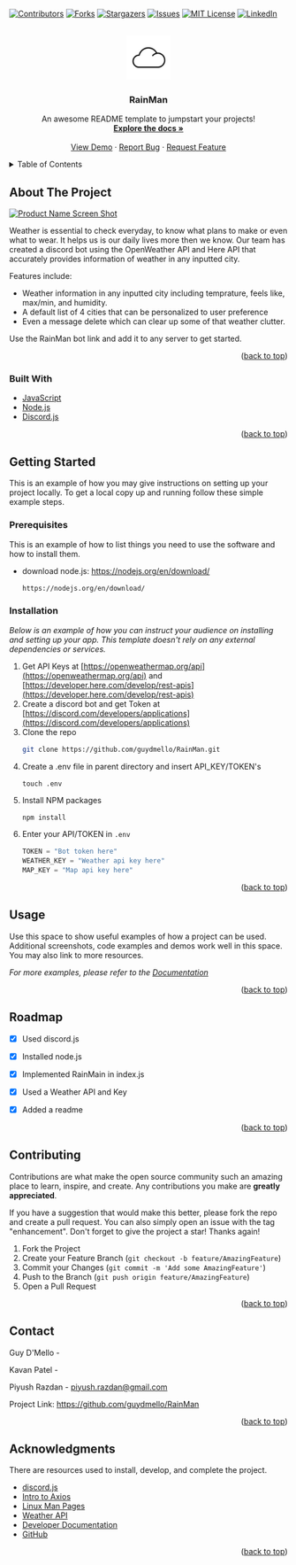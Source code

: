<div id="top"></div>
<!--
*** Thanks for checking out the Best-README-Template. If you have a suggestion
*** that would make this better, please fork the repo and create a pull request
*** or simply open an issue with the tag "enhancement".
*** Don't forget to give the project a star!
*** Thanks again! Now go create something AMAZING! :D
-->



<!-- PROJECT SHIELDS -->
<!--
*** I'm using markdown "reference style" links for readability.
*** Reference links are enclosed in brackets [ ] instead of parentheses ( ).
*** See the bottom of this document for the declaration of the reference variables
*** for contributors-url, forks-url, etc. This is an optional, concise syntax you may use.
*** https://www.markdownguide.org/basic-syntax/#reference-style-links
-->
[![Contributors][contributors-shield]][contributors-url]
[![Forks][forks-shield]][forks-url]
[![Stargazers][stars-shield]][stars-url]
[![Issues][issues-shield]][issues-url]
[![MIT License][license-shield]][license-url]
[![LinkedIn][linkedin-shield]][linkedin-url]



<!-- PROJECT LOGO -->
<br />
<div align="center">
  <a href="https://github.com/guydmello/RainMan">
    <img src="assets/cloud.jpg" alt="Logo" width="80" height="80">
  </a>

  <h3 align="center">RainMan</h3>

  <p align="center">
    An awesome README template to jumpstart your projects!
    <br />
    <a href="https://github.com/guydmello/RainMan#readme"><strong>Explore the docs »</strong></a>
    <br />
    <br />
    <a href="https://github.com/guydmello/RainMan">View Demo</a>
    ·
    <a href="https://github.com/guydmello/RainMan/issues">Report Bug</a>
    ·
    <a href="https://github.com/guydmello/RainMan/issues">Request Feature</a>
  </p>
</div>



<!-- TABLE OF CONTENTS -->
<details>
  <summary>Table of Contents</summary>
  <ol>
    <li>
      <a href="#about-the-project">About The Project</a>
      <ul>
        <li><a href="#built-with">Built With</a></li>
      </ul>
    </li>
    <li>
      <a href="#getting-started">Getting Started</a>
      <ul>
        <li><a href="#prerequisites">Prerequisites</a></li>
        <li><a href="#installation">Installation</a></li>
      </ul>
    </li>
    <li><a href="#usage">Usage</a></li>
    <li><a href="#roadmap">Roadmap</a></li>
    <li><a href="#contributing">Contributing</a></li>
    <li><a href="#license">License</a></li>
    <li><a href="#contact">Contact</a></li>
    <li><a href="#acknowledgments">Acknowledgments</a></li>
  </ol>
</details>



<!-- ABOUT THE PROJECT -->
## About The Project

[![Product Name Screen Shot][product-screenshot]](https://example.com)

Weather is essential to check everyday, to know what plans to make or even what to wear. It helps us is our daily lives more then we know. Our team has created a discord bot using the OpenWeather API and Here API that accurately provides information of weather in any inputted city.

Features include:
* Weather information in any inputted city including temprature, feels like, max/min, and humidity.
* A default list of 4 cities that can be personalized to user preference
* Even a message delete which can clear up some of that weather clutter.

Use the RainMan bot link and add it to any server to get started.

<p align="right">(<a href="#top">back to top</a>)</p>



### Built With


* [JavaScript](https://www.javascript.com/)
* [Node.js](https://nodejs.org/en/)
* [Discord.js](https://discord.js.org/#/)

<p align="right">(<a href="#top">back to top</a>)</p>



<!-- GETTING STARTED -->
## Getting Started

This is an example of how you may give instructions on setting up your project locally.
To get a local copy up and running follow these simple example steps.

### Prerequisites

This is an example of how to list things you need to use the software and how to install them.
* download node.js: https://nodejs.org/en/download/
  ```sh
  https://nodejs.org/en/download/
  ```

### Installation

_Below is an example of how you can instruct your audience on installing and setting up your app. This template doesn't rely on any external dependencies or services._

1. Get API Keys at [https://openweathermap.org/api](https://openweathermap.org/api) and [https://developer.here.com/develop/rest-apis](https://developer.here.com/develop/rest-apis)
2. Create a discord bot and get Token at [https://discord.com/developers/applications](https://discord.com/developers/applications)
3. Clone the repo
   ```sh
   git clone https://github.com/guydmello/RainMan.git
   ```
4. Create a .env file in parent directory and insert API_KEY/TOKEN's
   ```
   touch .env
   ```
7. Install NPM packages
   ```sh
   npm install
   ```
5. Enter your API/TOKEN in `.env`
   ```js
   TOKEN = "Bot token here"
   WEATHER_KEY = "Weather api key here"
   MAP_KEY = "Map api key here"
   ```

<p align="right">(<a href="#top">back to top</a>)</p>



<!-- USAGE EXAMPLES -->
## Usage

Use this space to show useful examples of how a project can be used. Additional screenshots, code examples and demos work well in this space. You may also link to more resources.

_For more examples, please refer to the [Documentation](https://example.com)_

<p align="right">(<a href="#top">back to top</a>)</p>



<!-- ROADMAP -->
## Roadmap

- [x] Used discord.js
- [x] Installed node.js
- [x] Implemented RainMain in index.js
- [x] Used a Weather API and Key
- [x] Added a readme


<p align="right">(<a href="#top">back to top</a>)</p>



<!-- CONTRIBUTING -->
## Contributing

Contributions are what make the open source community such an amazing place to learn, inspire, and create. Any contributions you make are **greatly appreciated**.

If you have a suggestion that would make this better, please fork the repo and create a pull request. You can also simply open an issue with the tag "enhancement".
Don't forget to give the project a star! Thanks again!

1. Fork the Project
2. Create your Feature Branch (`git checkout -b feature/AmazingFeature`)
3. Commit your Changes (`git commit -m 'Add some AmazingFeature'`)
4. Push to the Branch (`git push origin feature/AmazingFeature`)
5. Open a Pull Request

<p align="right">(<a href="#top">back to top</a>)</p>



<!-- CONTACT -->
## Contact

Guy D'Mello - 

Kavan Patel - 

Piyush Razdan - piyush.razdan@gmail.com

Project Link: https://github.com/guydmello/RainMan

<p align="right">(<a href="#top">back to top</a>)</p>



<!-- ACKNOWLEDGMENTS -->
## Acknowledgments

There are resources used to install, develop, and complete the project. 

* [discord.js](https://discord.js.org/#/)
* [Intro to Axios](https://axios-http.com/docs/intro)
* [Linux Man Pages](https://man7.org/linux/man-pages/man1/env.1.html)
* [Weather API](https://openweathermap.org/current)
* [Developer Documentation](https://developer.here.com/documentation)
* [GitHub](https://github.com/)

<p align="right">(<a href="#top">back to top</a>)</p>



<!-- MARKDOWN LINKS & IMAGES -->
<!-- https://www.markdownguide.org/basic-syntax/#reference-style-links -->
[contributors-shield]: https://img.shields.io/github/contributors/othneildrew/Best-README-Template.svg?style=for-the-badge
[contributors-url]: https://github.com/othneildrew/Best-README-Template/graphs/contributors
[forks-shield]: https://img.shields.io/github/forks/othneildrew/Best-README-Template.svg?style=for-the-badge
[forks-url]: https://github.com/othneildrew/Best-README-Template/network/members
[stars-shield]: https://img.shields.io/github/stars/othneildrew/Best-README-Template.svg?style=for-the-badge
[stars-url]: https://github.com/othneildrew/Best-README-Template/stargazers
[issues-shield]: https://img.shields.io/github/issues/othneildrew/Best-README-Template.svg?style=for-the-badge
[issues-url]: https://github.com/othneildrew/Best-README-Template/issues
[license-shield]: https://img.shields.io/github/license/othneildrew/Best-README-Template.svg?style=for-the-badge
[license-url]: https://github.com/othneildrew/Best-README-Template/blob/master/LICENSE.txt
[linkedin-shield]: https://img.shields.io/badge/-LinkedIn-black.svg?style=for-the-badge&logo=linkedin&colorB=555
[linkedin-url]: https://linkedin.com/in/othneildrew
[product-screenshot]: images/screenshot.png
